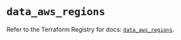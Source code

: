 # `data_aws_regions`

Refer to the Terraform Registry for docs: [`data_aws_regions`](https://registry.terraform.io/providers/hashicorp/aws/6.0.0/docs/data-sources/regions).
